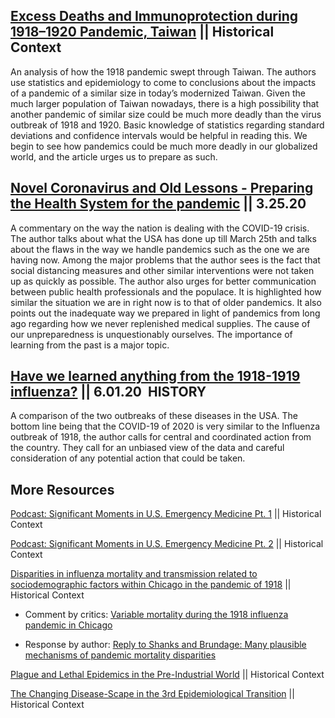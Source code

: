 ## [Excess Deaths and Immunoprotection during 1918–1920 Pandemic, Taiwan](https://wwwnc.cdc.gov/eid/article/15/10/08-0811_article)  ||  Historical Context

An analysis of how the 1918 pandemic swept through Taiwan. The authors use statistics and epidemiology to come to conclusions about the impacts of a pandemic of a similar size in today’s modernized Taiwan. Given the much larger population of Taiwan nowadays, there is a high possibility that another pandemic of similar size could be much more deadly than the virus outbreak of 1918 and 1920. Basic knowledge of statistics regarding standard deviations and confidence intervals would be helpful in reading this. We begin to see how pandemics could be much more deadly in our globalized world, and the article urges us to prepare as such. 

## [Novel Coronavirus and Old Lessons - Preparing the Health System for the pandemic](https://www.nejm.org/doi/full/10.1056/NEJMp2005118?query=TOC) ||  3.25.20

A commentary on the way the nation is dealing with the COVID-19 crisis. The author talks about what the USA has done up till March 25th and talks about the flaws in the way we handle pandemics such as the one we are having now. Among the major problems that the author sees is the fact that social distancing measures and other similar interventions were not taken up as quickly as possible. The author also urges for better communication between public health professionals and the populace. It is highlighted how similar the situation we are in right now is to that of older pandemics. It also points out the inadequate way we prepared in light of pandemics from long ago regarding how we never replenished medical supplies. The cause of our unpreparedness is unquestionably ourselves. The importance of learning from the past is a major topic. 

## [Have we learned anything from the 1918-1919 influenza?](https://hekint.org/2020/06/01/have-we-learned-anything-from-1918-1919-influenza/)  ||  6.01.20  HISTORY

A comparison of the two outbreaks of these diseases in the USA. The bottom line being that the COVID-19 of 2020 is very similar to the Influenza outbreak of 1918, the author calls for central and coordinated action from the country. They call for an unbiased view of the data and careful consideration of any potential action that could be taken.

## More Resources

[Podcast: Significant Moments in U.S. Emergency Medicine Pt. 1](https://www.iheart.com/podcast/stuff-you-missed-in-history-cl-21124503/episode/significant-moments-in-us-emergency-medicine-61736348/) ||  Historical Context

[Podcast: Significant Moments in U.S. Emergency Medicine Pt. 2](https://www.iheart.com/podcast/stuff-you-missed-in-history-cl-21124503/episode/significant-moments-in-us-emergency-medicine-61873538/)  ||  Historical Context

[Disparities in influenza mortality and transmission related to sociodemographic factors within Chicago in the pandemic of 1918](https://www.pnas.org/content/113/48/13839?ijkey=c9a52399b34b72b949732969a97dabd57b509737&keytype2=tf_ipsecsha)  ||  Historical Context

- Comment by critics: [Variable mortality during the 1918 influenza pandemic in Chicago](https://www.pnas.org/content/114/18/E3586)
    
- Response by author: [Reply to Shanks and Brundage: Many plausible mechanisms of pandemic mortality disparities](https://www.pnas.org/content/114/18/E3588)
    

[Plague and Lethal Epidemics in the Pre-Industrial World](https://www.cambridge.org/core/journals/journal-of-economic-history/article/plague-and-lethal-epidemics-in-the-preindustrial-world/1D2D564AD8560ABACAF9D81A65F27CED/core-reader)  ||  Historical Context

[The Changing Disease-Scape in the 3rd Epidemiological Transition](https://www.ncbi.nlm.nih.gov/pmc/articles/PMC2872288/) ||  Historical Context